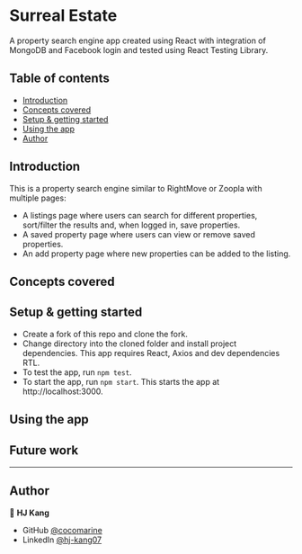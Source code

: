 # Surreal Estate

A property search engine app created using React with integration of MongoDB and Facebook login and tested using React Testing Library.

## Table of contents

- [Introduction](#introduction)
- [Concepts covered](#concepts-covered)
- [Setup & getting started](#setup-&-getting-started)
- [Using the app](#using-the-app)
- [Author](#author)

## Introduction
This is a property search engine similar to RightMove or Zoopla with multiple pages: 
- A listings page where users can search for different properties, sort/filter the results and, when logged in, save properties.
- A saved property page where users can view or remove saved properties.
- An add property page where new properties can be added to the listing.


## Concepts covered



## Setup & getting started
- Create a fork of this repo and clone the fork. 
- Change directory into the cloned folder and install project dependencies. This app requires React, Axios and dev dependencies RTL.
- To test the app, run `npm test`.
- To start the app, run `npm start`. This starts the app at http://localhost:3000. 

## Using the app

## Future work


------------------

## Author

👤 **HJ Kang** 
- GitHub [@cocomarine](https://github.com/cocomarine) 
- LinkedIn [@hj-kang07](https://www.linkedin.com/in/hj-kang07/) 
